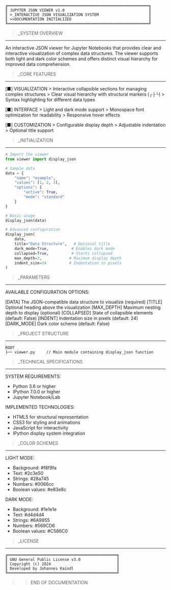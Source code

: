 ```ascii
╔══════════════════════════════════════════════════════════════╗
║ JUPYTER JSON VIEWER v1.0                                     ║
║ >_INTERACTIVE JSON VISUALIZATION SYSTEM                      ║
║ >>DOCUMENTATION INITIALIZED                                  ║
╚══════════════════════════════════════════════════════════════╝
```

>_SYSTEM OVERVIEW
---------------
An interactive JSON viewer for Jupyter Notebooks that provides clear and interactive visualization of complex data structures. The viewer supports both light and dark color schemes and offers distinct visual hierarchy for improved data comprehension.

>_CORE FEATURES
------------
[■] VISUALIZATION
    > Interactive collapsible sections for managing complex structures
    > Clear visual hierarchy with structural markers (┌├└)
    > Syntax highlighting for different data types

[■] INTERFACE
    > Light and dark mode support
    > Monospace font optimization for readability
    > Responsive hover effects

[■] CUSTOMIZATION
    > Configurable display depth
    > Adjustable indentation
    > Optional title support

>_INITIALIZATION
------------
```python
# Import the viewer
from viewer import display_json

# Sample data
data = {
    "name": "example",
    "values": [1, 2, 3],
    "options": {
        "active": True,
        "mode": "standard"
    }
}

# Basic usage
display_json(data)

# Advanced configuration
display_json(
    data,
    title="Data Structure",   # Optional title
    dark_mode=True,          # Enables dark mode
    collapsed=True,          # Starts collapsed
    max_depth=3,            # Maximum display depth
    indent_size=24          # Indentation in pixels
)
```

>_PARAMETERS
---------
AVAILABLE CONFIGURATION OPTIONS:

[DATA]      The JSON-compatible data structure to visualize (required)
[TITLE]     Optional heading above the visualization
[MAX_DEPTH] Maximum nesting depth to display (optional)
[COLLAPSED] State of collapsible elements (default: False)
[INDENT]    Indentation size in pixels (default: 24)
[DARK_MODE] Dark color scheme (default: False)

>_PROJECT STRUCTURE
---------------
```ascii
ROOT
├── viewer.py     // Main module containing display_json function
```

>_TECHNICAL SPECIFICATIONS
---------------------
SYSTEM REQUIREMENTS:
- Python 3.6 or higher
- IPython 7.0.0 or higher
- Jupyter Notebook/Lab

IMPLEMENTED TECHNOLOGIES:
- HTML5 for structural representation
- CSS3 for styling and animations
- JavaScript for interactivity
- IPython display system integration

>_COLOR SCHEMES
-----------
LIGHT MODE:
- Background: #f8f9fa
- Text: #2c3e50
- Strings: #28a745
- Numbers: #0066cc
- Boolean values: #e83e8c

DARK MODE:
- Background: #1e1e1e
- Text: #d4d4d4
- Strings: #6A9955
- Numbers: #569CD6
- Boolean values: #C586C0

>_LICENSE
------
```ascii
╔════════════════════════════════════════════════╗
║ GNU General Public License v3.0                ║
║ Copyright (c) 2024                             ║
║ Developed by Johannes Kaindl                   ║
╚════════════════════════════════════════════════╝
```

>>END OF DOCUMENTATION